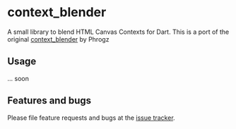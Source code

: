 # context_blender

A small library to blend HTML Canvas Contexts for Dart. This is a port of the 
original [context_blender](https://github.com/Phrogz/context-blender) by Phrogz

## Usage

... soon




## Features and bugs

Please file feature requests and bugs at the [issue tracker][tracker].

[tracker]: https://github.com/andresaraujo/context_blender.dart/issues
